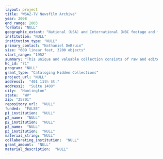 ```yaml
--- 
layout: project 
title: "WSAZ-TV Newsfilm Archive"
year: 2008
end_range: 2003
formats: "NULL"
geographic_extant: "National (USA) and International (NBC footage and feeds); Regional - WV, eastern KY, southern OH, southwest VA; Local - Huntington, WV, Ashland, KY"
institution: "NULL"
institution_type: "NULL"
primary_contact: "Nathaniel DeBruin"
size: "609 linear feet, 3200 objects"
start_range: "1952"
summary: "This unique and valuable collection consists of raw and edited news film and video tape of the local NBC affiliate from 1952 through 2003 with annual additions continuing through the present. It contains rare documentary coverage of Appalachia, focusing on West Virginia, eastern Kentucky, southern Ohio and southwestern Virginia. Coverage includes natural and man-made disasters, local, state and national political campaigns and events, economic and educational issues, industry and labor disputes, interviews with visiting celebrities and dignitaries, and reaction and commentary by citizens regarding national events and topics. Also included are periodic reports from the members of the local Congressional delegation regarding pending national legislation. Footage includes editorial commentary by station management and scripts for voice-over reporting as read by anchors during broadcast, complete with hand written notes and corrections."
hc_id: "71"
program: "NULL"
grant_type: "Cataloging Hidden Collections"
project_url: "NULL"
address1:  "401 11th St."
address2:  "Suite 1400"
city:  "Huntington"
state:  "WV"
zip: "25701"
repository_url:  "NULL"
funded:  "FALSE"
p1_institution:  "NULL"
p2_name:  "NULL"
p2_institution:  "NULL"
p3_name:  "NULL"
p3_institution:  "NULL"
material_string: "NULL"
collaborating_institution:  "NULL"
grant_amount:  "NULL"
material_description:  "NULL"
---
```

